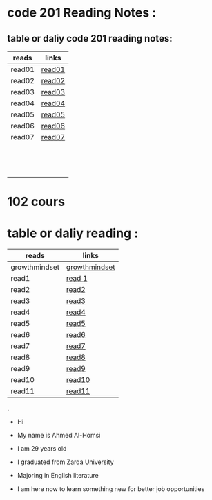 
# code 201 Reading Notes :


## table or daliy code 201  reading notes:



| reads        | links                             |
| -------------| --------------------------------- |
|read01        |  [read01](read01.md)              |   
|read02        |  [read02](read02.md)              |
|read03        |  [read03](read03.md)              |
|read04        |  [read04](read04.md)              |
|read05        |  [read05](read05.md)              |
|read06        |  [read06](read06.md)              |
|read07        |  [read07](read07.md)              |
|              |                                   |
|              |                                   |
|              |                                   |
|              |                                   |
|              |                                   |
|              |                                   |
|              |                                   |
|              |                                   |
|              |                                   |
|              |                                   |
|              |                                   |
|              |                                   |
|              |                                   |







# 102 cours

# table or daliy reading :


| reads        | links                             |
| -------------| --------------------------------- |
| growthmindset|[growthmindset](growthmindset.md)  |
| read1        | [read 1](read1.md)                |
| read2        | [read2](read2.md)                 |
| read3        | [read3](read3.md)                 |
| read4        | [read4](read4.md)                 |
| read5        | [read5](read5.md)                 |
| read6        | [read6](read6.md)                 |
| read7        | [read7](read7.md)                 |
| read8        | [read8](read8.md)                 |
| read9        | [read9](read9.md)                 |
| read10       | [read10](read10.md)               |
| read11       | [read11](read11.md)               |

. 

- Hi

* My name is Ahmed Al-Homsi

* I am 29 years old

* I graduated from Zarqa University

* Majoring in English literature

 * I am here now to learn something new for better job opportunities 




